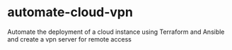 # automate-cloud-vpn
Automate the deployment of a cloud instance using Terraform and Ansible and create a vpn server for remote access
